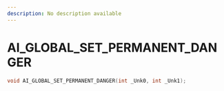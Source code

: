 ```yaml
---
description: No description available 
---
```


# AI_GLOBAL_SET_PERMANENT_DANGER

```cpp
void AI_GLOBAL_SET_PERMANENT_DANGER(int _Unk0, int _Unk1);
```